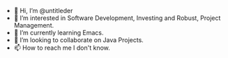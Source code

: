 - 👋 Hi, I’m @untitleder
- 👀 I’m interested in Software Development, Investing and Robust, Project Management.
- 🌱 I’m currently learning Emacs.
- 💞️ I’m looking to collaborate on Java Projects.
- 📫 How to reach me I don't know.

<!---
untitleder/untitleder is a ✨ special ✨ repository because its `README.md` (this file) appears on your GitHub profile.
You can click the Preview link to take a look at your changes.
--->
